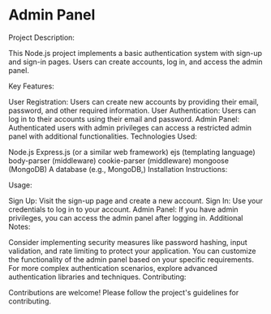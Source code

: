
# Admin Panel

Project Description:

This Node.js project implements a basic authentication system with sign-up and sign-in pages. Users can create accounts, log in, and access the admin panel.

Key Features:

User Registration: Users can create new accounts by providing their email, password, and other required information.
User Authentication: Users can log in to their accounts using their email and password.
Admin Panel: Authenticated users with admin privileges can access a restricted admin panel with additional functionalities.
Technologies Used:

Node.js
Express.js (or a similar web framework)
ejs (templating language)
body-parser (middleware)
cookie-parser (middleware)
mongoose (MongoDB)
A database (e.g., MongoDB,)
Installation Instructions:


Usage:

Sign Up: Visit the sign-up page and create a new account.
Sign In: Use your credentials to log in to your account.
Admin Panel: If you have admin privileges, you can access the admin panel after logging in.
Additional Notes:

Consider implementing security measures like password hashing, input validation, and rate limiting to protect your application.
You can customize the functionality of the admin panel based on your specific requirements.
For more complex authentication scenarios, explore advanced authentication libraries and techniques.
Contributing:

Contributions are welcome! Please follow the project's guidelines for contributing.


